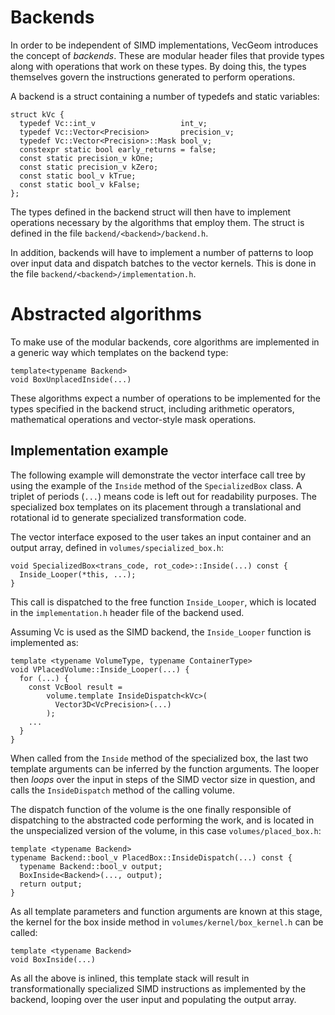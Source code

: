 Backends
========

In order to be independent of SIMD implementations, VecGeom introduces the concept of *backends*. These are modular header files that provide types along with operations that work on these types. By doing this, the types themselves govern the instructions generated to perform operations.

A backend is a struct containing a number of typedefs and static variables:

    struct kVc {
      typedef Vc::int_v                   int_v;
      typedef Vc::Vector<Precision>       precision_v;
      typedef Vc::Vector<Precision>::Mask bool_v;
      constexpr static bool early_returns = false;
      const static precision_v kOne;
      const static precision_v kZero;
      const static bool_v kTrue;
      const static bool_v kFalse;
    };

The types defined in the backend struct will then have to implement operations necessary by the algorithms that employ them. The struct is defined in the file `backend/<backend>/backend.h`.

In addition, backends will have to implement a number of patterns to loop over input data and dispatch batches to the vector kernels. This is done in the file `backend/<backend>/implementation.h`.

Abstracted algorithms
=====================

To make use of the modular backends, core algorithms are implemented in a generic way which templates on the backend type:

    template<typename Backend>
    void BoxUnplacedInside(...)

These algorithms expect a number of operations to be implemented for the types specified in the backend struct, including arithmetic operators, mathematical operations and vector-style mask operations.

Implementation example
----------------------

The following example will demonstrate the vector interface call tree by using the example of the `Inside` method of the `SpecializedBox` class. A triplet of periods (`...`) means code is left out for readability purposes. The specialized box templates on its placement through a translational and rotational id to generate specialized transformation code.

The vector interface exposed to the user takes an input container and an output array, defined in `volumes/specialized_box.h`:

    void SpecializedBox<trans_code, rot_code>::Inside(...) const {
      Inside_Looper(*this, ...);
    }

This call is dispatched to the free function `Inside_Looper`, which is located in the `implementation.h` header file of the backend used.

Assuming Vc is used as the SIMD backend, the `Inside_Looper` function is implemented as:

    template <typename VolumeType, typename ContainerType>
    void VPlacedVolume::Inside_Looper(...) {
      for (...) {
        const VcBool result =
            volume.template InsideDispatch<kVc>(
              Vector3D<VcPrecision>(...)
            );
        ...
      }
    }

When called from the `Inside` method of the specialized box, the last two template arguments can be inferred by the function arguments. The looper then *loops* over the input in steps of the SIMD vector size in question, and calls the `InsideDispatch` method of the calling volume.

The dispatch function of the volume is the one finally responsible of dispatching to the abstracted code performing the work, and is located in the unspecialized version of the volume, in this case `volumes/placed_box.h`:

    template <typename Backend>
    typename Backend::bool_v PlacedBox::InsideDispatch(...) const {
      typename Backend::bool_v output;
      BoxInside<Backend>(..., output);
      return output;
    }

As all template parameters and function arguments are known at this stage, the kernel for the box inside method in `volumes/kernel/box_kernel.h` can be called:

    template <typename Backend>
    void BoxInside(...)

As all the above is inlined, this template stack will result in transformationally specialized SIMD instructions as implemented by the backend, looping over the user input and populating the output array.